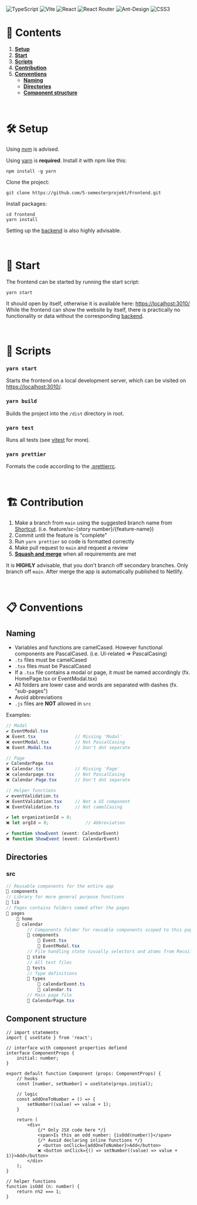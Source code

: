 ![TypeScript](https://img.shields.io/badge/TypeScript-007ACC?style=for-the-badge&logo=typescript&logoColor=white)
![Vite](https://img.shields.io/badge/vite-%23646CFF.svg?style=for-the-badge&logo=vite&logoColor=white)
![React](https://img.shields.io/badge/react-%2320232a.svg?style=for-the-badge&logo=react&logoColor=%2361DAFB)
![React Router](https://img.shields.io/badge/React_Router-CA4245?style=for-the-badge&logo=react-router&logoColor=white)
![Ant-Design](https://img.shields.io/badge/-AntDesign-%230170FE?style=for-the-badge&logo=ant-design&logoColor=white)
![CSS3](https://img.shields.io/badge/css3-%231572B6.svg?style=for-the-badge&logo=css3&logoColor=white)

# 📌 Contents

1. [**Setup**](#️-setup)
2. [**Start**](#rocket-start)
3. [**Scripts**](#-scripts)
4. [**Contribution**](#building_construction-contribution)
5. [**Conventions**](#clipboard-conventions)
    - [**Naming**](#naming)
    - [**Directories**](#directories)
    - [**Component structure**](#component-structure)

<br>

# 🛠️ Setup

Using [nvm](https://github.com/coreybutler/nvm-windows) is advised.

Using [yarn](https://yarnpkg.com/) is **required**. Install it with npm like this:

```console
npm install -g yarn
```

Clone the project:

```console
git clone https://github.com/5-semesterprojekt/Frontend.git
```

Install packages:
```console
cd frontend
yarn install
```

Setting up the [backend](https://github.com/5-semesterprojekt/Backend) is also highly advisable.

<br>

# :rocket: Start

The frontend can be started by running the start script:

```console
yarn start
```

It should open by itself, otherwise it is available here: [https://localhost:3010/](https://localhost:3010/)
<br>While the frontend can show the website by itself, there is practically no functionality or data without the corresponding [backend](https://github.com/5-semesterprojekt/Backend).

<br>

# 📜 Scripts

### `yarn start`
Starts the frontend on a local development server, which can be visited on [https://localhost:3010/](https://localhost:3010/).

### `yarn build`
Builds the project into the `/dist` directory in root.

### `yarn test`
Runs all tests (see [vitest](https://vitest.dev/) for more).

### `yarn prettier`
Formats the code according to the [.prettierrc](https://github.com/5-semesterprojekt/Frontend/blob/main/.prettierrc).

<br>

# :building_construction: Contribution

1. Make a branch from `main` using the suggested branch name from [Shortcut](https://app.shortcut.com/5-semester/stories/space/19/everything?team_scope_id=v2%3At%3A6536343c-3b19-48f3-96bd-e44481a7aefc%3A6536343c-ab85-4346-9338-ad967260f782). (i.e. feature/sc-{story number}/{feature-name})
2. Commit until the feature is "complete"
3. Run `yarn prettier` so code is formatted correctly
4. Make pull request to `main` and request a review
5. <ins>**Squash and merge**</ins> when all requirements are met

It is **HIGHLY** advisable, that you don't branch off secondary branches. Only branch off `main`.
After merge the app is automatically published to Netlify.

<br>

# :clipboard: Conventions

## Naming

- Variables and functions are camelCased. However functional components are PascalCased. (i.e. UI-related => PascalCasing)
- `.ts` files must be camelCased
- `.tsx` files must be PascalCased
- If a `.tsx` file contains a modal or page, it must be named accordingly (fx. HomePage.tsx or EventModal.tsx)
- All folders are lower case and words are separated with dashes (fx. "sub-pages")
- Avoid abbreviations
- `.js` files are **NOT** allowed in `src`

Examples:
```cs
// Modal
✔️ EventModal.tsx
❌ Event.tsx               // Missing 'Modal'
❌ eventModal.tsx          // Not PascalCasing
❌ Event.Modal.tsx         // Don't dot separate

// Page
✔️ CalendarPage.tsx
❌ Calendar.tsx            // Missing 'Page'
❌ calendarpage.tsx        // Not PascalCasing
❌ Calendar.Page.tsx       // Don't dot separate

// Helper functions
✔️ eventValidation.ts
❌ EventValidation.tsx     // Not a UI component
❌ EventValidation.ts      // Not camelCasing

```
```ts
✔️ let organizationId = 0;
❌ let orgId = 0;              // Abbreviation

✔️ function showEvent (event: CalendarEvent)
❌ function ShowEvent (event: CalendarEvent)
```

## Directories

### src

```cs
// Reusable components for the entire app
📁 components
// Library for more general purpose functions
📁 lib
// Pages contains folders named after the pages
📁 pages
    📁 home
    📁 calendar
        // Components folder for reusable components scoped to this page
        📁 components
            📄 Event.tsx
            📄 EventModal.tsx
        // File handling state (usually selectors and atoms from Recoil)
        📁 state
        // All test files
        📁 tests
        // Type definitions
        📁 types
            📄 calendarEvent.ts
            📄 calendar.ts
        // Main page file
        📄 CalendarPage.tsx
```

## Component structure

```tsx
// import statements
import { useState } from 'react';

// interface with component properties defiend
interface ComponentProps {
    initial: number;
}

export default function Component (props: ComponentProps) {
    // hooks
    const [number, setNumber] = useState(props.initial);

    // logic
    const addOneToNumber = () => {
        setNumber((value) => value + 1);
    }

    return (
        <div>
            {/* Only JSX code here */}
            <span>Is this an odd number: {isOdd(number)}</span>
            {/* Avoid declaring inline functions */}
            ✔️ <button onClick={addOneToNumber}>Add</button>
            ❌ <button onClick={() => setNumber((value) => value + 1)}>Add</button>
        </div>
    );
}

// helper functions
function isOdd (n: number) {
    return n%2 === 1;
}
```
